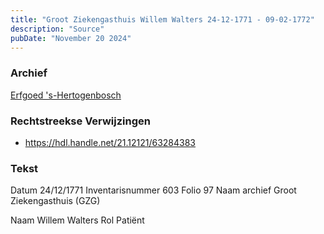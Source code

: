 ```yaml
---
title: "Groot Ziekengasthuis Willem Walters 24-12-1771 - 09-02-1772"
description: "Source"
pubDate: "November 20 2024"
---
```


### Archief
[Erfgoed 's-Hertogenbosch](https://www.erfgoedshertogenbosch.nl/)

### Rechtstreekse Verwijzingen
- https://hdl.handle.net/21.12121/63284383

### Tekst
Datum 24/12/1771
Inventarisnummer 603
Folio 97
Naam archief Groot Ziekengasthuis (GZG)
 
Naam Willem Walters
Rol Patiënt